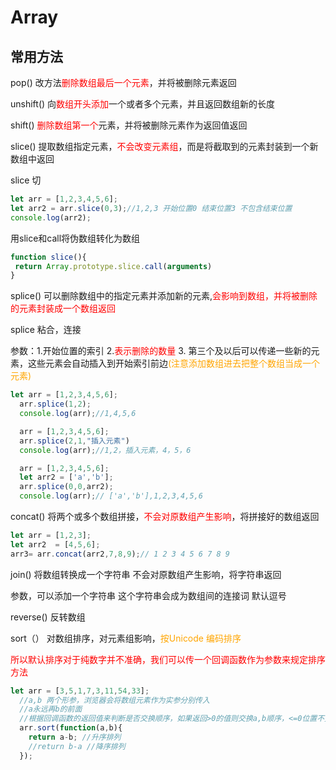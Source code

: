 # Array

## 常用方法

 

pop() 改方法<font color='red'>删除数组最后一个元素</font>，并将被删除元素返回

 unshift() 向<font color='red'>数组开头添加</font>一个或者多个元素，并且返回数组新的长度

shift() <font color='red'>删除数组第一个</font>元素，并将被删除元素作为返回值返回

slice() 提取数组指定元素，<font color='red'>不会改变元素组</font>，而是将截取到的元素封装到一个新数组中返回

slice 切

```javascript
let arr = [1,2,3,4,5,6];
let arr2 = arr.slice(0,3);//1,2,3 开始位置0 结束位置3 不包含结束位置
console.log(arr2);
```

用slice和call将伪数组转化为数组

```js
function slice(){
 return Array.prototype.slice.call(arguments)
}
```

splice() 可以删除数组中的指定元素并添加新的元素,<font color='red'>会影响到数组，并将被删除的元素封装成一个数组返回</font>

splice 粘合，连接

参数：1.开始位置的索引 2.<font color='red'>表示删除的数量</font> 3. 第三个及以后可以传递一些新的元素，这些元素会自动插入到开始索引前边<font color='orange'>(注意添加数组进去把整个数组当成一个元素)</font>

```js
let arr = [1,2,3,4,5,6];
  arr.splice(1,2);
  console.log(arr);//1,4,5,6

  arr = [1,2,3,4,5,6];
  arr.splice(2,1,"插入元素")
  console.log(arr);//1,2，插入元素，4，5，6

  arr = [1,2,3,4,5,6];
  let arr2 = ['a','b'];
  arr.splice(0,0,arr2);
  console.log(arr);// ['a','b'],1,2,3,4,5,6
```

concat() 将两个或多个数组拼接，<font color='red'>不会对原数组产生影响</font>，将拼接好的数组返回

```js
let arr = [1,2,3];
let arr2  = [4,5,6];
arr3= arr.concat(arr2,7,8,9);// 1 2 3 4 5 6 7 8 9 
```

join() 将数组转换成一个字符串 不会对原数组产生影响，将字符串返回

参数，可以添加一个字符串 这个字符串会成为数组间的连接词 默认逗号

 reverse() 反转数组

 sort（） 对数组排序，对元素组影响，<font color='orange'>按Unicode 编码排序</font>

<font color='red'>所以默认排序对于纯数字并不准确，我们可以传一个回调函数作为参数来规定排序方法</font>

```js
let arr = [3,5,1,7,3,11,54,33];
  //a,b 两个形参，浏览器会将数组元素作为实参分别传入
  //a永远再b的前面
  //根据回调函数的返回值来判断是否交换顺序，如果返回>0的值则交换a,b顺序，<=0位置不变
  arr.sort(function(a,b){
    return a-b; //升序排列
    //return b-a //降序排列
  }); 
```

